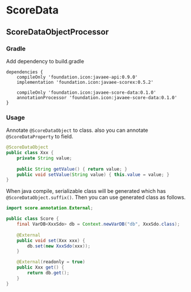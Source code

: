 # ScoreData

## ScoreDataObjectProcessor

### Gradle
Add dependency to build.gradle
````
dependencies {
    compileOnly 'foundation.icon:javaee-api:0.9.0'
    implementation 'foundation.icon:javaee-scorex:0.5.2'
    
    compileOnly 'foundation.icon:javaee-score-data:0.1.0'
    annotationProcessor 'foundation.icon:javaee-score-data:0.1.0'
}
````

### Usage
Annotate `@ScoreDataObject` to class. also you can annotate `@ScoreDataProperty` to field.
````java
@ScoreDataObject
public class Xxx {
    private String value;
    
    public String getValue() { return value; }
    public void setValue(String value) { this.value = value; }
}
````

When java compile, serializable class will be generated which has `@ScoreDataObject.suffix()`.
Then you can use generated class as follows.
````java
import score.annotation.External;

public class Score {
    final VarDB<XxxSdo> db = Context.newVarDB("db", XxxSdo.class);
    
    @External
    public void set(Xxx xxx) {
        db.set(new XxxSdo(xxx));
    }

    @External(readonly = true)
    public Xxx get() {
        return db.get();
    }
}
````

